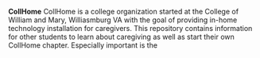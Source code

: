 **CollHome**
CollHome is a college organization started at the College of William and Mary, Williasmburg VA with the goal of providing in-home technology installation for caregivers. This repository contains information for other students to learn about caregiving as well as start their own CollHome chapter. Especially important is the 